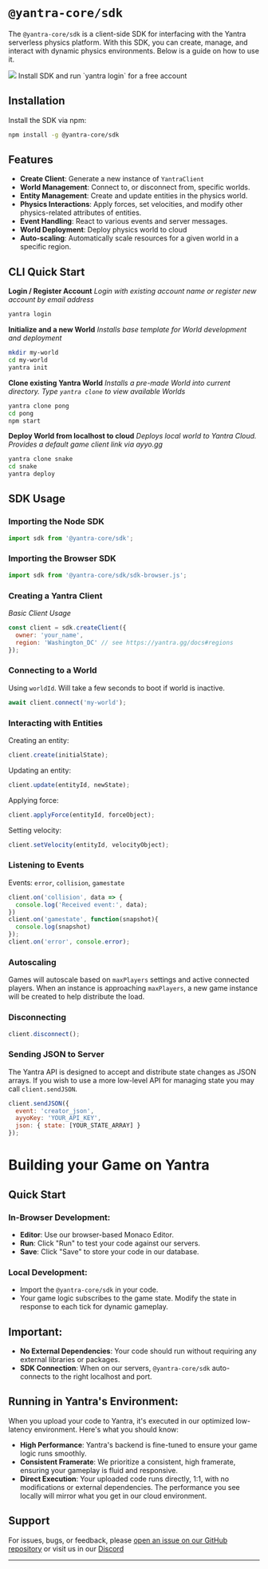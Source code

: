 # `@yantra-core/sdk`

The `@yantra-core/sdk` is a client-side SDK for interfacing with the Yantra serverless physics platform. With this SDK, you can create, manage, and interact with dynamic physics environments. Below is a guide on how to use it.

<img src="https://yantra.gg/img/yantra-logo-med.png"/>
Install SDK and run `yantra login` for a free account

## Installation

Install the SDK via npm:

```bash
npm install -g @yantra-core/sdk
```

## Features

- **Create Client**: Generate a new instance of `YantraClient`
- **World Management**: Connect to, or disconnect from, specific worlds.
- **Entity Management**: Create and update entities in the physics world.
- **Physics Interactions**: Apply forces, set velocities, and modify other physics-related attributes of entities.
- **Event Handling**: React to various events and server messages.
- **World Deployment**: Deploy physics world to cloud
- **Auto-scaling**: Automatically scale resources for a given world in a specific region.


## CLI Quick Start

**Login / Register Account**
*Login with existing account name or register new account by email address*
```bash
yantra login
```

**Initialize and a new World**
*Installs base template for World development and deployment*
```bash
mkdir my-world
cd my-world
yantra init
```

**Clone existing Yantra World**
*Installs a pre-made World into current directory. Type `yantra clone` to view available Worlds*
```bash
yantra clone pong
cd pong
npm start
```

**Deploy World from localhost to cloud**
*Deploys local world to Yantra Cloud. Provides a default game client link via ayyo.gg*
```bash
yantra clone snake
cd snake
yantra deploy
```

## SDK Usage

### Importing the Node SDK

```javascript
import sdk from '@yantra-core/sdk';
```

### Importing the Browser SDK

```javascript
import sdk from '@yantra-core/sdk/sdk-browser.js';
```

### Creating a Yantra Client
*Basic Client Usage*
```javascript
const client = sdk.createClient({
  owner: 'your_name',
  region: 'Washington_DC' // see https://yantra.gg/docs#regions
});
```

### Connecting to a World

Using `worldId`. Will take a few seconds to boot if world is inactive.

```javascript
await client.connect('my-world');
```


### Interacting with Entities

Creating an entity:

```javascript
client.create(initialState);
```

Updating an entity:

```javascript
client.update(entityId, newState);
```

Applying force:

```javascript
client.applyForce(entityId, forceObject);
```

Setting velocity:

```javascript
client.setVelocity(entityId, velocityObject);
```

### Listening to Events

Events: `error`, `collision`, `gamestate`

```javascript
client.on('collision', data => {
  console.log('Received event:', data);
})
client.on('gamestate', function(snapshot){
  console.log(snapshot)
});
client.on('error', console.error);
```

### Autoscaling

Games will autoscale based on `maxPlayers` settings and active connected players. When an instance is approaching `maxPlayers`, a new game instance will be created to help distribute the load.

### Disconnecting

```javascript
client.disconnect();
```

### Sending JSON to Server

The Yantra API is designed to accept and distribute state changes as JSON arrays. If you wish to use a more low-level API for managing state you may call `client.sendJSON`.

```javascript
client.sendJSON({ 
  event: 'creator_json',
  ayyoKey: 'YOUR_API_KEY',
  json: { state: [YOUR_STATE_ARRAY] } 
});
```


# Building your Game on Yantra

## Quick Start

### In-Browser Development:
- **Editor**: Use our browser-based Monaco Editor.
- **Run**: Click "Run" to test your code against our servers.
- **Save**: Click "Save" to store your code in our database.

### Local Development:
- Import the `@yantra-core/sdk` in your code.
- Your game logic subscribes to the game state. Modify the state in response to each tick for dynamic gameplay.

## Important:

- **No External Dependencies**: Your code should run without requiring any external libraries or packages.
- **SDK Connection**: When on our servers, `@yantra-core/sdk` auto-connects to the right localhost and port.


## Running in Yantra's Environment:

When you upload your code to Yantra, it's executed in our optimized low-latency environment. Here's what you should know:

- **High Performance**: Yantra's backend is fine-tuned to ensure your game logic runs smoothly.
- **Consistent Framerate**: We prioritize a consistent, high framerate, ensuring your gameplay is fluid and responsive.
- **Direct Execution**: Your uploaded code runs directly, 1:1, with no modifications or external dependencies. The performance you see locally will mirror what you get in our cloud environment.



## Support

For issues, bugs, or feedback, please [open an issue on our GitHub repository](https://github.com/yantra-core/sdk) or visit us in our [Discord](https://discord.gg/MWyfw5xVHH)

---
